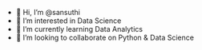 - 👋 Hi, I’m @sansuthi
- 👀 I’m interested in Data Science
- 🌱 I’m currently learning Data Analytics
- 💞️ I’m looking to collaborate on Python & Data Science 

<!---
sansuthi/sansuthi is a ✨ special ✨ repository because its `README.md` (this file) appears on your GitHub profile.
You can click the Preview link to take a look at your changes.
--->
